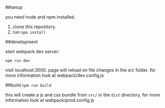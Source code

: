 ##setup

you need node and npm installed.

1. clone this repository.
2. run `npm install`


##development


start webpack dev server:

`npm run dev`

visit localhost:3000. page will reload on file changes in the src folder.
for more information look at webpack/dev.config.js



##build
`npm run build`

this will create a js and css bundle from `src/` in the `dist` directory.
for more information look at webpack/prod.config.js


